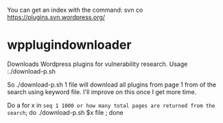 You can get an index with the command: svn co https://plugins.svn.wordpress.org/

wpplugindownloader
==================

Downloads Wordpress plugins for vulnerability research.
Usage :./download-p.sh <pagenumber> <searchstring>

So ./download-p.sh 1 file
will download all plugins from page 1 from of the search using keyword file.  I'll improve on this once I get more time.

Do a for x in `seq 1 1000 or how many total pages are returned from the search`; do ./download-p.sh $x file ; done

